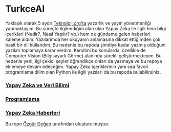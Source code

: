 # TurkceAI

Yaklaşık olarak 5 aydır [Teknoloji.org'ta](https://teknoloji.org/) yazarlık ve yayın yönetmenliği yapmaktayım. Bu süreçte ilgilendiğim alan olan Yapay Zeka ile ilgili hem bilgi içerikleri (Nedir?, Nasıl Yapılır? vb.) hem de gündeme gelen haberleri kaleme aldım. Yazılarımda her okuyanın anlamasına dikkat ettiğimden çok basit bir dil kullandım. Bu nedenle bu repoda şimdiye kadar yazmış olduğum yazıları toplamaya karar verdim. Kendimi bu konularda, özellikle de Computer Vision (Bilgisayarlı Görme) alanında sürekli geliştirmekteyim. Bu nedenle yeni, ilgi çekici şeyler öğrendikçe onları da yazmaya ve bu repoya eklemeye devam edeceğim. Yapay Zeka içeriklerinin yanı sıra favori programlama dilim olan Python ile ilgili yazıları da bu repoda bulabilirsiniz.

### [Yapay Zeka ve Veri Bilimi](https://github.com/ozgurdogan646/TurkceAI/tree/main/I-%20Yapay%20Zeka%20ve%20Veri%20Bilimi)

### [Programlama](https://github.com/ozgurdogan646/TurkceAI/tree/main/II-%20Programlama)

### [Yapay Zeka Haberleri](https://github.com/ozgurdogan646/TurkceAI/tree/main/III-%20Yapay%20Zeka%20Haberleri)


Bu repo [Özgür Doğan](https://github.com/ozgurdogan646) tarafından oluşturulmuştur.
